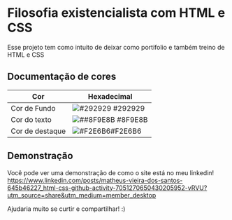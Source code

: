 
# Filosofia existencialista com HTML e CSS

Esse projeto tem como intuito de deixar como portifolio e também treino de HTML e CSS

## Documentação de cores

| Cor               | Hexadecimal                                                |
| ----------------- | ---------------------------------------------------------------- |
|Cor de Fundo       | ![#292929](https://via.placeholder.com/10/292929?text=+) #292929 |
|Cor do texto       | ![##8F9E8B](https://via.placeholder.com/10/8F9E8B?text=+) #8F9E8B |
|Cor de destaque    | ![#F2E6B6](https://via.placeholder.com/10/F2E6B6?text=+)#F2E6B6|



## Demonstração

Você pode ver uma demonstração de como o site está no meu linkedin! 
https://www.linkedin.com/posts/matheus-vieira-dos-santos-645b46227_html-css-github-activity-7051270650430205952-vRVU?utm_source=share&utm_medium=member_desktop

Ajudaria muito se curtir e compartilhar! :)

